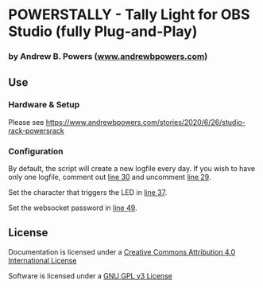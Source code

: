 # POWERSTALLY - Tally Light for OBS Studio (fully Plug-and-Play)
### by Andrew B. Powers (www.andrewbpowers.com)

## Use

### Hardware & Setup

Please see https://www.andrewbpowers.com/stories/2020/6/26/studio-rack-powersrack

### Configuration

By default, the script will create a new logfile every day.  If you wish to have only one logfile, comment out [line 30](https://github.com/andrewbpowers/POWERSTALLY/commit/5c72dc9978a5adc2fcb7a60d8ba13d016a3fc7dd#L30) and uncomment [line 29](https://github.com/andrewbpowers/POWERSTALLY/commit/5c72dc9978a5adc2fcb7a60d8ba13d016a3fc7dd#L29).

Set the character that triggers the LED in [line 37](https://github.com/andrewbpowers/POWERSTALLY/commit/5c72dc9978a5adc2fcb7a60d8ba13d016a3fc7dd#L37).

Set the websocket password in [line 49](https://github.com/andrewbpowers/POWERSTALLY/commit/5c72dc9978a5adc2fcb7a60d8ba13d016a3fc7ddL49).

## License

Documentation is licensed under a [Creative Commons Attribution 4.0 International License](https://creativecommons.org/licenses/by/4.0/)

Software is licensed under a [GNU GPL v3 License](https://www.gnu.org/licenses/gpl-3.0.txt)
